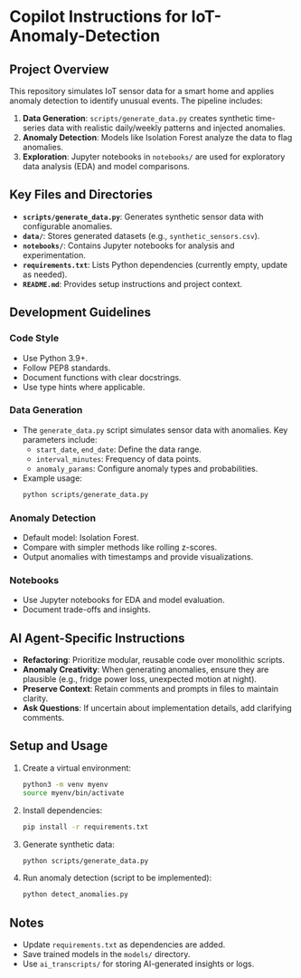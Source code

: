 # Copilot Instructions for IoT-Anomaly-Detection

## Project Overview

This repository simulates IoT sensor data for a smart home and applies anomaly detection to identify unusual events. The pipeline includes:

1. **Data Generation**: `scripts/generate_data.py` creates synthetic time-series data with realistic daily/weekly patterns and injected anomalies.
2. **Anomaly Detection**: Models like Isolation Forest analyze the data to flag anomalies.
3. **Exploration**: Jupyter notebooks in `notebooks/` are used for exploratory data analysis (EDA) and model comparisons.

## Key Files and Directories

- **`scripts/generate_data.py`**: Generates synthetic sensor data with configurable anomalies.
- **`data/`**: Stores generated datasets (e.g., `synthetic_sensors.csv`).
- **`notebooks/`**: Contains Jupyter notebooks for analysis and experimentation.
- **`requirements.txt`**: Lists Python dependencies (currently empty, update as needed).
- **`README.md`**: Provides setup instructions and project context.

## Development Guidelines

### Code Style

- Use Python 3.9+.
- Follow PEP8 standards.
- Document functions with clear docstrings.
- Use type hints where applicable.

### Data Generation

- The `generate_data.py` script simulates sensor data with anomalies. Key parameters include:
  - `start_date`, `end_date`: Define the data range.
  - `interval_minutes`: Frequency of data points.
  - `anomaly_params`: Configure anomaly types and probabilities.
- Example usage:
  ```bash
  python scripts/generate_data.py
  ```

### Anomaly Detection

- Default model: Isolation Forest.
- Compare with simpler methods like rolling z-scores.
- Output anomalies with timestamps and provide visualizations.

### Notebooks

- Use Jupyter notebooks for EDA and model evaluation.
- Document trade-offs and insights.

## AI Agent-Specific Instructions

- **Refactoring**: Prioritize modular, reusable code over monolithic scripts.
- **Anomaly Creativity**: When generating anomalies, ensure they are plausible (e.g., fridge power loss, unexpected motion at night).
- **Preserve Context**: Retain comments and prompts in files to maintain clarity.
- **Ask Questions**: If uncertain about implementation details, add clarifying comments.

## Setup and Usage

1. Create a virtual environment:
   ```bash
   python3 -m venv myenv
   source myenv/bin/activate
   ```
2. Install dependencies:
   ```bash
   pip install -r requirements.txt
   ```
3. Generate synthetic data:
   ```bash
   python scripts/generate_data.py
   ```
4. Run anomaly detection (script to be implemented):
   ```bash
   python detect_anomalies.py
   ```

## Notes

- Update `requirements.txt` as dependencies are added.
- Save trained models in the `models/` directory.
- Use `ai_transcripts/` for storing AI-generated insights or logs.
